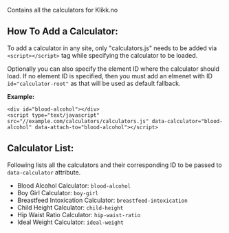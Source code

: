 Contains all the calculators for Klikk.no

## How To Add a Calculator:
To add a calculator in any site, only "calculators.js" needs to be added via `<script></script>` tag while specifying the calculator to be loaded.

Optionally you can also specify the element ID where the calculator should load. If no element ID is specified, then you must add an elmenet with ID `id="calculator-root"` as that will be used as default fallback.

**Example:**
```
<div id="blood-alcohol"></div>
<script type="text/javascript" src="//example.com/calculators/calculators.js" data-calculator="blood-alcohol" data-attach-to="blood-alcohol"></script>
```

## Calculator List:
Following lists all the calculators and their corresponding ID to be passed to `data-calculator` attribute.

- Blood Alcohol Calculator: `blood-alcohol`
- Boy Girl Calculator: `boy-girl`
- Breastfeed Intoxication Calculator: `breastfeed-intoxication`
- Child Height Calculator: `child-height`
- Hip Waist Ratio Calculator: `hip-waist-ratio`
- Ideal Weight Calculator: `ideal-weight`
